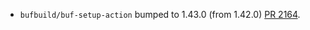 * `bufbuild/buf-setup-action` bumped to 1.43.0 (from 1.42.0) [PR 2164](https://github.com/provenance-io/provenance/pull/2164).
